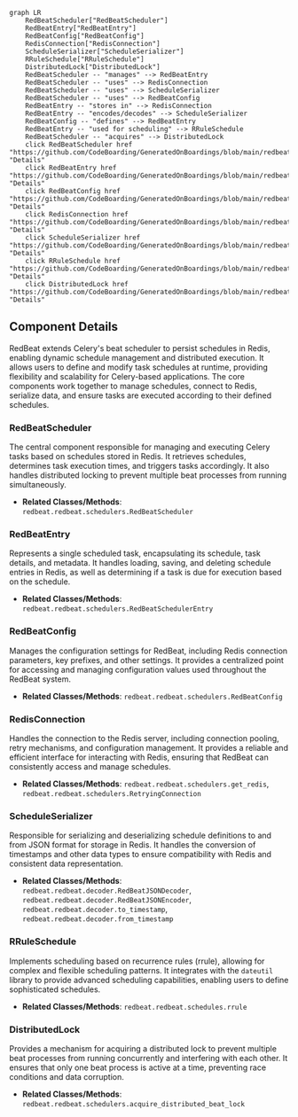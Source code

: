 ```mermaid
graph LR
    RedBeatScheduler["RedBeatScheduler"]
    RedBeatEntry["RedBeatEntry"]
    RedBeatConfig["RedBeatConfig"]
    RedisConnection["RedisConnection"]
    ScheduleSerializer["ScheduleSerializer"]
    RRuleSchedule["RRuleSchedule"]
    DistributedLock["DistributedLock"]
    RedBeatScheduler -- "manages" --> RedBeatEntry
    RedBeatScheduler -- "uses" --> RedisConnection
    RedBeatScheduler -- "uses" --> ScheduleSerializer
    RedBeatScheduler -- "uses" --> RedBeatConfig
    RedBeatEntry -- "stores in" --> RedisConnection
    RedBeatEntry -- "encodes/decodes" --> ScheduleSerializer
    RedBeatConfig -- "defines" --> RedBeatEntry
    RedBeatEntry -- "used for scheduling" --> RRuleSchedule
    RedBeatScheduler -- "acquires" --> DistributedLock
    click RedBeatScheduler href "https://github.com/CodeBoarding/GeneratedOnBoardings/blob/main/redbeat/RedBeatScheduler.md" "Details"
    click RedBeatEntry href "https://github.com/CodeBoarding/GeneratedOnBoardings/blob/main/redbeat/RedBeatEntry.md" "Details"
    click RedBeatConfig href "https://github.com/CodeBoarding/GeneratedOnBoardings/blob/main/redbeat/RedBeatConfig.md" "Details"
    click RedisConnection href "https://github.com/CodeBoarding/GeneratedOnBoardings/blob/main/redbeat/RedisConnection.md" "Details"
    click ScheduleSerializer href "https://github.com/CodeBoarding/GeneratedOnBoardings/blob/main/redbeat/ScheduleSerializer.md" "Details"
    click RRuleSchedule href "https://github.com/CodeBoarding/GeneratedOnBoardings/blob/main/redbeat/RRuleSchedule.md" "Details"
    click DistributedLock href "https://github.com/CodeBoarding/GeneratedOnBoardings/blob/main/redbeat/DistributedLock.md" "Details"
```

## Component Details

RedBeat extends Celery's beat scheduler to persist schedules in Redis, enabling dynamic schedule management and distributed execution. It allows users to define and modify task schedules at runtime, providing flexibility and scalability for Celery-based applications. The core components work together to manage schedules, connect to Redis, serialize data, and ensure tasks are executed according to their defined schedules.

### RedBeatScheduler
The central component responsible for managing and executing Celery tasks based on schedules stored in Redis. It retrieves schedules, determines task execution times, and triggers tasks accordingly. It also handles distributed locking to prevent multiple beat processes from running simultaneously.
- **Related Classes/Methods**: `redbeat.redbeat.schedulers.RedBeatScheduler`

### RedBeatEntry
Represents a single scheduled task, encapsulating its schedule, task details, and metadata. It handles loading, saving, and deleting schedule entries in Redis, as well as determining if a task is due for execution based on the schedule.
- **Related Classes/Methods**: `redbeat.redbeat.schedulers.RedBeatSchedulerEntry`

### RedBeatConfig
Manages the configuration settings for RedBeat, including Redis connection parameters, key prefixes, and other settings. It provides a centralized point for accessing and managing configuration values used throughout the RedBeat system.
- **Related Classes/Methods**: `redbeat.redbeat.schedulers.RedBeatConfig`

### RedisConnection
Handles the connection to the Redis server, including connection pooling, retry mechanisms, and configuration management. It provides a reliable and efficient interface for interacting with Redis, ensuring that RedBeat can consistently access and manage schedules.
- **Related Classes/Methods**: `redbeat.redbeat.schedulers.get_redis`, `redbeat.redbeat.schedulers.RetryingConnection`

### ScheduleSerializer
Responsible for serializing and deserializing schedule definitions to and from JSON format for storage in Redis. It handles the conversion of timestamps and other data types to ensure compatibility with Redis and consistent data representation.
- **Related Classes/Methods**: `redbeat.redbeat.decoder.RedBeatJSONDecoder`, `redbeat.redbeat.decoder.RedBeatJSONEncoder`, `redbeat.redbeat.decoder.to_timestamp`, `redbeat.redbeat.decoder.from_timestamp`

### RRuleSchedule
Implements scheduling based on recurrence rules (rrule), allowing for complex and flexible scheduling patterns. It integrates with the `dateutil` library to provide advanced scheduling capabilities, enabling users to define sophisticated schedules.
- **Related Classes/Methods**: `redbeat.redbeat.schedules.rrule`

### DistributedLock
Provides a mechanism for acquiring a distributed lock to prevent multiple beat processes from running concurrently and interfering with each other. It ensures that only one beat process is active at a time, preventing race conditions and data corruption.
- **Related Classes/Methods**: `redbeat.redbeat.schedulers.acquire_distributed_beat_lock`